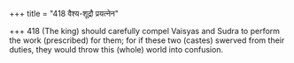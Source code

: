 +++
title = "418 वैश्य-शूद्रौ प्रयत्नेन"

+++
418	(The king) should carefully compel Vaisyas and Sudra to perform the work (prescribed) for them; for if these two (castes) swerved from their duties, they would throw this (whole) world into confusion.